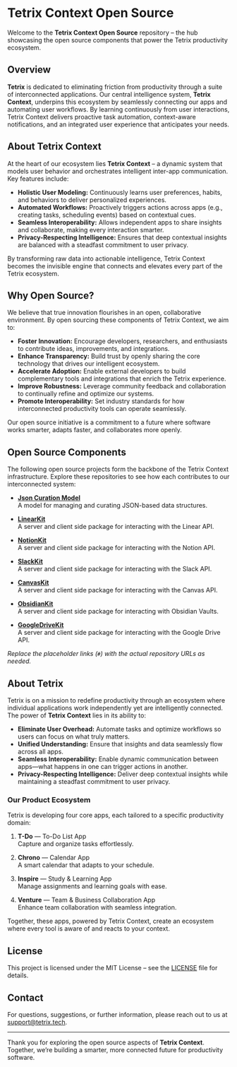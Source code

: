 # Tetrix Context Open Source

Welcome to the **Tetrix Context Open Source** repository – the hub showcasing the open source components that power the Tetrix productivity ecosystem.

## Overview

**Tetrix** is dedicated to eliminating friction from productivity through a suite of interconnected applications. Our central intelligence system, **Tetrix Context**, underpins this ecosystem by seamlessly connecting our apps and automating user workflows. By learning continuously from user interactions, Tetrix Context delivers proactive task automation, context-aware notifications, and an integrated user experience that anticipates your needs.

## About Tetrix Context

At the heart of our ecosystem lies **Tetrix Context** – a dynamic system that models user behavior and orchestrates intelligent inter-app communication. Key features include:

- **Holistic User Modeling:** Continuously learns user preferences, habits, and behaviors to deliver personalized experiences.
- **Automated Workflows:** Proactively triggers actions across apps (e.g., creating tasks, scheduling events) based on contextual cues.
- **Seamless Interoperability:** Allows independent apps to share insights and collaborate, making every interaction smarter.
- **Privacy-Respecting Intelligence:** Ensures that deep contextual insights are balanced with a steadfast commitment to user privacy.

By transforming raw data into actionable intelligence, Tetrix Context becomes the invisible engine that connects and elevates every part of the Tetrix ecosystem.

## Why Open Source?

We believe that true innovation flourishes in an open, collaborative environment. By open sourcing these components of Tetrix Context, we aim to:

- **Foster Innovation:** Encourage developers, researchers, and enthusiasts to contribute ideas, improvements, and integrations.
- **Enhance Transparency:** Build trust by openly sharing the core technology that drives our intelligent ecosystem.
- **Accelerate Adoption:** Enable external developers to build complementary tools and integrations that enrich the Tetrix experience.
- **Improve Robustness:** Leverage community feedback and collaboration to continually refine and optimize our systems.
- **Promote Interoperability:** Set industry standards for how interconnected productivity tools can operate seamlessly.

Our open source initiative is a commitment to a future where software works smarter, adapts faster, and collaborates more openly.

## Open Source Components

The following open source projects form the backbone of the Tetrix Context infrastructure. Explore these repositories to see how each contributes to our interconnected system:

- **[Json Curation Model](https://github.com/Noah-Moller/Json-curation-model)**  
  A model for managing and curating JSON-based data structures.

- **[LinearKit](https://github.com/Noah-Moller/Linear-Kit)**  
  A server and client side package for interacting with the Linear API.

- **[NotionKit](https://github.com/Noah-Moller/Notion-Kit)**  
  A server and client side package for interacting with the Notion API.

- **[SlackKit](https://github.com/Noah-Moller/Slack-Kit)**  
  A server and client side package for interacting with the Slack API.

- **[CanvasKit](https://github.com/Noah-Moller/Canvas-Kit)**  
  A server and client side package for interacting with the Canvas API.

- **[ObsidianKit](https://github.com/Noah-Moller/Obsidian-Kit)**  
  A server and client side package for interacting with Obsidian Vaults.

- **[GoogleDriveKit](https://github.com/Noah-Moller/Google-Drive-Kit)**  
  A server and client side package for interacting with the Google Drive API.

*Replace the placeholder links (`#`) with the actual repository URLs as needed.*

## About Tetrix

Tetrix is on a mission to redefine productivity through an ecosystem where individual applications work independently yet are intelligently connected. The power of **Tetrix Context** lies in its ability to:

- **Eliminate User Overhead:** Automate tasks and optimize workflows so users can focus on what truly matters.
- **Unified Understanding:** Ensure that insights and data seamlessly flow across all apps.
- **Seamless Interoperability:** Enable dynamic communication between apps—what happens in one can trigger actions in another.
- **Privacy-Respecting Intelligence:** Deliver deep contextual insights while maintaining a steadfast commitment to user privacy.

### Our Product Ecosystem

Tetrix is developing four core apps, each tailored to a specific productivity domain:

1. **T-Do** — To-Do List App  
   Capture and organize tasks effortlessly.

2. **Chrono** — Calendar App  
   A smart calendar that adapts to your schedule.

3. **Inspire** — Study & Learning App  
   Manage assignments and learning goals with ease.

4. **Venture** — Team & Business Collaboration App  
   Enhance team collaboration with seamless integration.

Together, these apps, powered by Tetrix Context, create an ecosystem where every tool is aware of and reacts to your context.

## License

This project is licensed under the MIT License – see the [LICENSE](LICENSE) file for details.

## Contact

For questions, suggestions, or further information, please reach out to us at [support@tetrix.tech](mailto:support@tetrix.tech).

---

Thank you for exploring the open source aspects of **Tetrix Context**. Together, we’re building a smarter, more connected future for productivity software.
